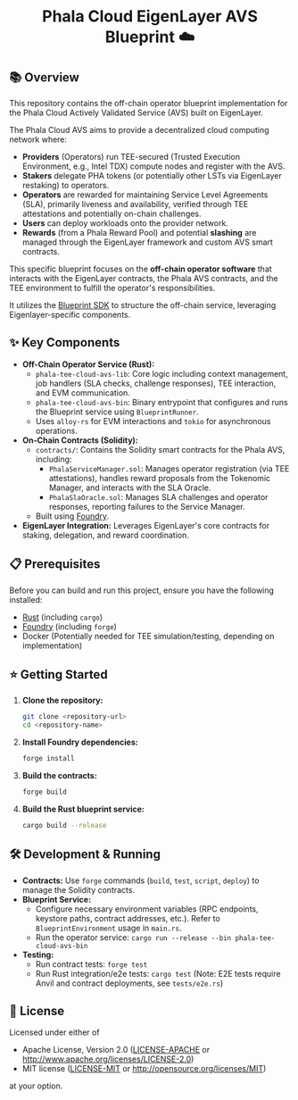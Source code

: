 # <h1 align="center">Phala Cloud EigenLayer AVS Blueprint ☁️</h1>

## 📚 Overview

This repository contains the off-chain operator blueprint implementation for the Phala Cloud Actively Validated Service (AVS) built on EigenLayer.

The Phala Cloud AVS aims to provide a decentralized cloud computing network where:

- **Providers** (Operators) run TEE-secured (Trusted Execution Environment, e.g., Intel TDX) compute nodes and register with the AVS.
- **Stakers** delegate PHA tokens (or potentially other LSTs via EigenLayer restaking) to operators.
- **Operators** are rewarded for maintaining Service Level Agreements (SLA), primarily liveness and availability, verified through TEE attestations and potentially on-chain challenges.
- **Users** can deploy workloads onto the provider network.
- **Rewards** (from a Phala Reward Pool) and potential **slashing** are managed through the EigenLayer framework and custom AVS smart contracts.

This specific blueprint focuses on the **off-chain operator software** that interacts with the EigenLayer contracts, the Phala AVS contracts, and the TEE environment to fulfill the operator's responsibilities.

It utilizes the [Blueprint SDK](https://github.com/tangle-network/blueprint) to structure the off-chain service, leveraging Eigenlayer-specific components.

## ✨ Key Components

- **Off-Chain Operator Service (Rust):**
  - `phala-tee-cloud-avs-lib`: Core logic including context management, job handlers (SLA checks, challenge responses), TEE interaction, and EVM communication.
  - `phala-tee-cloud-avs-bin`: Binary entrypoint that configures and runs the Blueprint service using `BlueprintRunner`.
  - Uses `alloy-rs` for EVM interactions and `tokio` for asynchronous operations.
- **On-Chain Contracts (Solidity):**
  - `contracts/`: Contains the Solidity smart contracts for the Phala AVS, including:
    - `PhalaServiceManager.sol`: Manages operator registration (via TEE attestations), handles reward proposals from the Tokenomic Manager, and interacts with the SLA Oracle.
    - `PhalaSlaOracle.sol`: Manages SLA challenges and operator responses, reporting failures to the Service Manager.
  - Built using [Foundry](https://getfoundry.sh).
- **EigenLayer Integration:** Leverages EigenLayer's core contracts for staking, delegation, and reward coordination.

## 📋 Prerequisites

Before you can build and run this project, ensure you have the following installed:

- [Rust](https://www.rust-lang.org/tools/install) (including `cargo`)
- [Foundry](https://getfoundry.sh) (including `forge`)
- Docker (Potentially needed for TEE simulation/testing, depending on implementation)

## ⭐ Getting Started

1.  **Clone the repository:**

    ```bash
    git clone <repository-url>
    cd <repository-name>
    ```

2.  **Install Foundry dependencies:**

    ```bash
    forge install
    ```

3.  **Build the contracts:**

    ```bash
    forge build
    ```

4.  **Build the Rust blueprint service:**
    ```bash
    cargo build --release
    ```

## 🛠️ Development & Running

- **Contracts:** Use `forge` commands (`build`, `test`, `script`, `deploy`) to manage the Solidity contracts.
- **Blueprint Service:**
  - Configure necessary environment variables (RPC endpoints, keystore paths, contract addresses, etc.). Refer to `BlueprintEnvironment` usage in `main.rs`.
  - Run the operator service: `cargo run --release --bin phala-tee-cloud-avs-bin`
- **Testing:**
  - Run contract tests: `forge test`
  - Run Rust integration/e2e tests: `cargo test` (Note: E2E tests require Anvil and contract deployments, see `tests/e2e.rs`)

## 📜 License

Licensed under either of

- Apache License, Version 2.0
  ([LICENSE-APACHE](LICENSE-APACHE) or http://www.apache.org/licenses/LICENSE-2.0)
- MIT license
  ([LICENSE-MIT](LICENSE-MIT) or http://opensource.org/licenses/MIT)

at your option.
